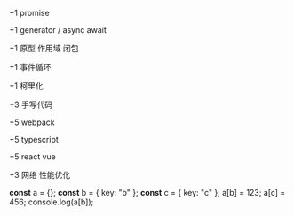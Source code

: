 +1 promise

+1 generator / async await

+1 原型 作用域 闭包

+1 事件循环

+1 柯里化

+3 手写代码

+5 webpack

+5 typescript

+5 react vue

+3 网络 性能优化





**const** a = {};
**const** b = { key: "b" };
**const** c = { key: "c" };
a[b] = 123;
a[c] = 456;
console.log(a[b]);